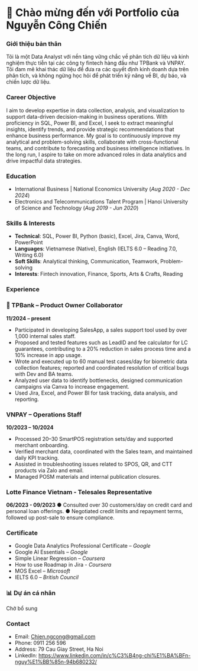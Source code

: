 # 👋 Chào mừng đến với Portfolio của Nguyễn Công Chiến

### Giới thiệu bản thân

Tôi là một Data Analyst với nền tảng vững chắc về phân tích dữ liệu và kinh nghiệm thực tiễn tại các công ty fintech hàng đầu như TPBank và VNPAY. Tôi đam mê khai thác dữ liệu để đưa ra các quyết định kinh doanh dựa trên phân tích, và không ngừng học hỏi để phát triển kỹ năng về BI, dự báo, và chiến lược dữ liệu.

### Career Objective

I aim to develop expertise in data collection, analysis, and visualization to support data-driven decision-making in business operations. With proficiency in SQL, Power BI, and Excel, I seek to extract meaningful insights, identify trends, and provide strategic recommendations that enhance business performance. My goal is to continuously improve my analytical and problem-solving skills, collaborate with cross-functional teams, and contribute to forecasting and business intelligence initiatives. In the long run, I aspire to take on more advanced roles in data analytics and drive impactful data strategies. 

### Education

- International Business | National Economics University (_Aug 2020 - Dec 2024_)
- Electronics and Telecommunications Talent Program | Hanoi University of Science and Technology (_Aug 2019 - Jun 2020_)

### Skills & Interests

- **Technical**: SQL, Power BI, Python (basic), Excel, Jira, Canva, Word, PowerPoint 
- **Languages**: Vietnamese (Native), English (IELTS 6.0 – Reading 7.0, Writing 6.0) 
- **Soft Skills**: Analytical thinking, Communication, Teamwork, Problem-solving 
- **Interests**: Fintech innovation, Finance, Sports, Arts & Crafts, Reading 

### Experience

### 📱 TPBank – Product Owner Collaborator
**11/2024 – present**
- Participated in developing SalesApp, a sales support tool used by over 1,000 internal sales staff. 
- Proposed and tested features such as LeadID and fee calculator for LC guarantees, contributing to a 20% reduction 
in sales process time and a 10% increase in app usage. 
- Wrote and executed up to 60 manual test cases/day for biometric data collection features; reported and coordinated 
resolution of critical bugs with Dev and BA teams. 
- Analyzed user data to identify bottlenecks, designed communication campaigns via Canva to increase engagement. 
- Used Jira, Excel, and Power BI for task tracking, data analysis, and reporting. 

### VNPAY – Operations Staff 
**10/2023 – 10/2024**
- Processed 20–30 SmartPOS registration sets/day and supported merchant onboarding. 
- Verified merchant data, coordinated with the Sales team, and maintained daily KPI tracking. 
- Assisted in troubleshooting issues related to SPOS, QR, and CTT products via Zalo and email. 
- Managed POSM materials and internal publication closures. 
### Lotte Finance Vietnam - Telesales Representative
**06/2023 - 09/2023**
● Consulted over 30 customers/day on credit card and personal loan offerings. 
● Negotiated credit limits and repayment terms, followed up post-sale to ensure compliance. 

### Certificate
- Google Data Analytics Professional Certificate – *Google*
- Google AI Essentials – *Google*
- Simple Linear Regression – *Coursera*
- How to use Roadmap in Jira - *Coursera*
- MOS Excel – *Microsoft*
- IELTS 6.0 – *British Council*

### 📊 Dự án cá nhân

Chờ bổ sung

### Contact

- Email: [Chien.ngcong@gmail.com](mailto:Chien.ngcong@gmail.com)
- Phone: 0911 256 596
- Address: 79  Cau Giay Street, Ha Noi
- LinkedIn: https://www.linkedin.com/in/c%C3%B4ng-chi%E1%BA%BFn-nguy%E1%BB%85n-94b680232/
